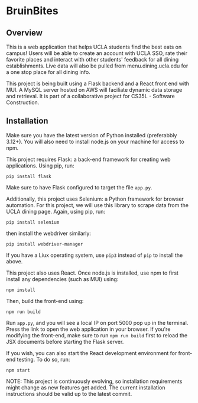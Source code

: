 # BruinBites

## Overview
This is a web application that helps UCLA students find the best eats on campus! Users will be able to create an account with UCLA SSO, rate their favorite places and interact with other students' feedback for all dining establishments. Live data will also be pulled from menu.dining.ucla.edu for a one stop place for all dining info.

This project is being built using a Flask backend and a React front end with MUI. A MySQL server hosted on AWS will faciliate dynamic data storage and retrieval. It is part of a collaborative project for CS35L - Software Construction.

## Installation
Make sure you have the latest version of Python installed (preferabbly 3.12+). You will also need to install node.js on your machine for access to npm.

This project requires Flask: a back-end framework for creating web applications. Using pip, run:

```
pip install flask
```

Make sure to have Flask configured to target the file `app.py`.

Additionally, this project uses Selenium: a Python framework for browser automation. For this project, we will use this library to scrape data from the UCLA dining page. 
Again, using pip, run:

```
pip install selenium
```

then install the webdriver similarly:

```
pip install webdriver-manager
```

If you have a Liux operating system, use `pip3` instead of `pip` to install the above.

This project also uses React. Once node.js is installed, use npm to first install any dependencies (such as MUI) using:
```
npm install
```

Then, build the front-end using:
```
npm run build
```

Run `app.py`, and you will see a local IP on port 5000 pop up in the terminal. Press the link to open the web application in your browser. If you're modifying the front-end, make sure to run `npm run build` first to reload the JSX documents before starting the Flask server.

If you wish, you can also start the React development environment for front-end testing. To do so, run:

```
npm start
```

NOTE: This project is continuously evolving, so installation requirements might change as new features get added. The current installation instructions should be valid up to the latest commit.



